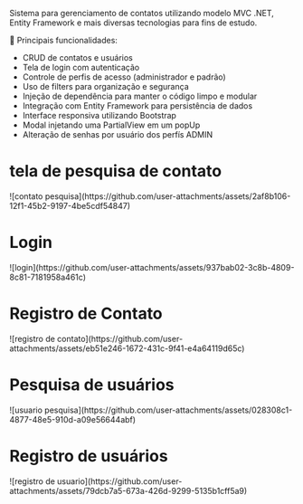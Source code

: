 Sistema para gerenciamento de contatos utilizando modelo MVC .NET, Entity Framework e mais diversas tecnologias para fins de estudo.

🔧 Principais funcionalidades:

- CRUD de contatos e usuários
- Tela de login com autenticação
- Controle de perfis de acesso (administrador e padrão)
- Uso de filters para organização e segurança
- Injeção de dependência para manter o código limpo e modular
- Integração com Entity Framework para persistência de dados
- Interface responsiva utilizando Bootstrap
- Modal injetando uma PartialView em um popUp
- Alteração de senhas por usuário dos perfís ADMIN


<h1>tela de pesquisa de contato</h1>
![contato pesquisa](https://github.com/user-attachments/assets/2af8b106-12f1-45b2-9197-4be5cdf54847)


<h1>Login</h1>
![login](https://github.com/user-attachments/assets/937bab02-3c8b-4809-8c81-7181958a461c)


<h1>Registro de Contato</h1>
![registro de contato](https://github.com/user-attachments/assets/eb51e246-1672-431c-9f41-e4a64119d65c)


<h1>Pesquisa de usuários</h1>
![usuario pesquisa](https://github.com/user-attachments/assets/028308c1-4877-48e5-910d-a09e56644abf)


<h1>Registro de usuários</h1>
![registro de usuario](https://github.com/user-attachments/assets/79dcb7a5-673a-426d-9299-5135b1cff5a9)

